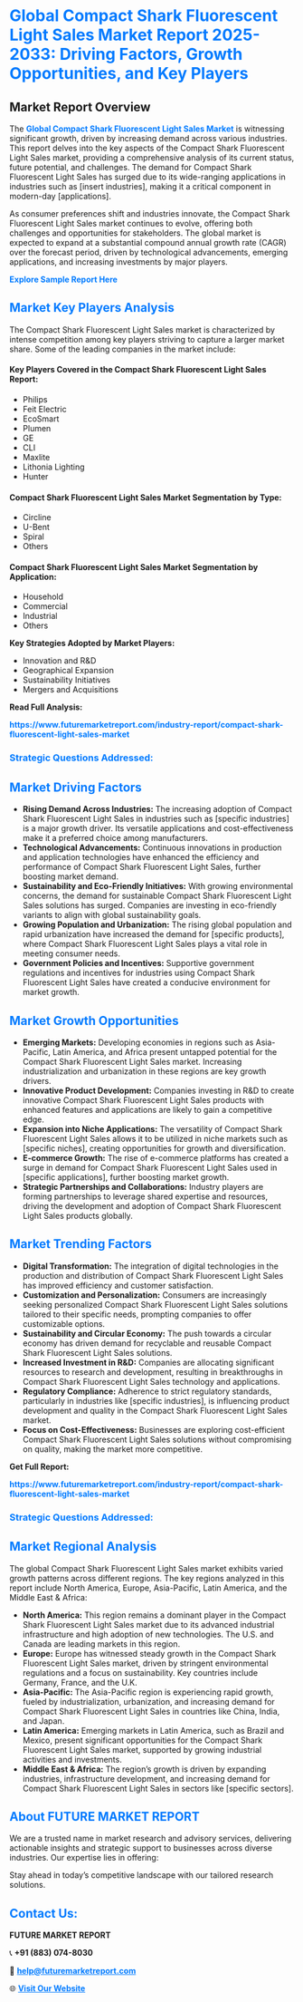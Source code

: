 <h1 style="color: #007BFF;">Global Compact Shark Fluorescent Light Sales Market Report 2025-2033: Driving Factors, Growth Opportunities, and Key Players</h1>

<section id="overview">
<h2>Market Report Overview</h2>
<p>The <a href="https://www.futuremarketreport.com/industry-report/compact-shark-fluorescent-light-sales-market" style="color: #007BFF; text-decoration: none;"><strong>Global Compact Shark Fluorescent Light Sales Market</strong></a> is witnessing significant growth, driven by increasing demand across various industries. This report delves into the key aspects of the Compact Shark Fluorescent Light Sales market, providing a comprehensive analysis of its current status, future potential, and challenges. The demand for Compact Shark Fluorescent Light Sales has surged due to its wide-ranging applications in industries such as [insert industries], making it a critical component in modern-day [applications].</p>
<p>As consumer preferences shift and industries innovate, the Compact Shark Fluorescent Light Sales market continues to evolve, offering both challenges and opportunities for stakeholders. The global market is expected to expand at a substantial compound annual growth rate (CAGR) over the forecast period, driven by technological advancements, emerging applications, and increasing investments by major players.</p>
</section>

<section id="overview">
<p><a href="https://www.futuremarketreport.com/request-sample/reportId=108897" style="color: #007BFF; text-decoration: none;"><strong>Explore Sample Report Here</strong></a></p>
</section>

<section id="key-players">
<h2 style="color: #007BFF;">Market Key Players Analysis</h2>
<p>The Compact Shark Fluorescent Light Sales market is characterized by intense competition among key players striving to capture a larger market share. Some of the leading companies in the market include:</p>
<h4>Key Players Covered in the Compact Shark Fluorescent Light Sales Report:</h4>
<ul><li>Philips</li><li>Feit Electric</li><li>EcoSmart</li><li>Plumen</li><li>GE</li><li>CLI</li><li>Maxlite</li><li>Lithonia Lighting</li><li>Hunter</li></ul>
<h4>Compact Shark Fluorescent Light Sales Market Segmentation by Type:</h4>
<ul><li>Circline</li><li>U-Bent</li><li>Spiral</li><li>Others</li></ul>

<h4>Compact Shark Fluorescent Light Sales Market Segmentation by Application:</h4>
<ul><li>Household</li><li>Commercial</li><li>Industrial</li><li>Others</li></ul>
<p><strong>Key Strategies Adopted by Market Players:</strong></p>
<ul>
<li>Innovation and R&D</li>
<li>Geographical Expansion</li>
<li>Sustainability Initiatives</li>
<li>Mergers and Acquisitions</li>
</ul>
</section>

<section>
<p><strong>Read Full Analysis: </strong></p><a href="https://www.futuremarketreport.com/industry-report/compact-shark-fluorescent-light-sales-market" style="color: #007BFF; text-decoration: none;"><strong>https://www.futuremarketreport.com/industry-report/compact-shark-fluorescent-light-sales-market</strong></a>
<h3 style="color: #007BFF;">Strategic Questions Addressed:</h3>
</section>

<section id="driving-factors">
<h2 style="color: #007BFF;">Market Driving Factors</h2>
<ul>
<li><strong>Rising Demand Across Industries:</strong> The increasing adoption of Compact Shark Fluorescent Light Sales in industries such as [specific industries] is a major growth driver. Its versatile applications and cost-effectiveness make it a preferred choice among manufacturers.</li>
<li><strong>Technological Advancements:</strong> Continuous innovations in production and application technologies have enhanced the efficiency and performance of Compact Shark Fluorescent Light Sales, further boosting market demand.</li>
<li><strong>Sustainability and Eco-Friendly Initiatives:</strong> With growing environmental concerns, the demand for sustainable Compact Shark Fluorescent Light Sales solutions has surged. Companies are investing in eco-friendly variants to align with global sustainability goals.</li>
<li><strong>Growing Population and Urbanization:</strong> The rising global population and rapid urbanization have increased the demand for [specific products], where Compact Shark Fluorescent Light Sales plays a vital role in meeting consumer needs.</li>
<li><strong>Government Policies and Incentives:</strong> Supportive government regulations and incentives for industries using Compact Shark Fluorescent Light Sales have created a conducive environment for market growth.</li>
</ul>
</section>

<section id="growth-opportunities">
<h2 style="color: #007BFF;">Market Growth Opportunities</h2>
<ul>
<li><strong>Emerging Markets:</strong> Developing economies in regions such as Asia-Pacific, Latin America, and Africa present untapped potential for the Compact Shark Fluorescent Light Sales market. Increasing industrialization and urbanization in these regions are key growth drivers.</li>
<li><strong>Innovative Product Development:</strong> Companies investing in R&D to create innovative Compact Shark Fluorescent Light Sales products with enhanced features and applications are likely to gain a competitive edge.</li>
<li><strong>Expansion into Niche Applications:</strong> The versatility of Compact Shark Fluorescent Light Sales allows it to be utilized in niche markets such as [specific niches], creating opportunities for growth and diversification.</li>
<li><strong>E-commerce Growth:</strong> The rise of e-commerce platforms has created a surge in demand for Compact Shark Fluorescent Light Sales used in [specific applications], further boosting market growth.</li>
<li><strong>Strategic Partnerships and Collaborations:</strong> Industry players are forming partnerships to leverage shared expertise and resources, driving the development and adoption of Compact Shark Fluorescent Light Sales products globally.</li>
</ul>
</section>

<section id="trending-factors">
<h2 style="color: #007BFF;">Market Trending Factors</h2>
<ul>
<li><strong>Digital Transformation:</strong> The integration of digital technologies in the production and distribution of Compact Shark Fluorescent Light Sales has improved efficiency and customer satisfaction.</li>
<li><strong>Customization and Personalization:</strong> Consumers are increasingly seeking personalized Compact Shark Fluorescent Light Sales solutions tailored to their specific needs, prompting companies to offer customizable options.</li>
<li><strong>Sustainability and Circular Economy:</strong> The push towards a circular economy has driven demand for recyclable and reusable Compact Shark Fluorescent Light Sales solutions.</li>
<li><strong>Increased Investment in R&D:</strong> Companies are allocating significant resources to research and development, resulting in breakthroughs in Compact Shark Fluorescent Light Sales technology and applications.</li>
<li><strong>Regulatory Compliance:</strong> Adherence to strict regulatory standards, particularly in industries like [specific industries], is influencing product development and quality in the Compact Shark Fluorescent Light Sales market.</li>
<li><strong>Focus on Cost-Effectiveness:</strong> Businesses are exploring cost-efficient Compact Shark Fluorescent Light Sales solutions without compromising on quality, making the market more competitive.</li>
</ul>
</section>

<section>
<p><strong>Get Full Report: </strong></p><a href="https://www.futuremarketreport.com/industry-report/compact-shark-fluorescent-light-sales-market" style="color: #007BFF; text-decoration: none;"><strong>https://www.futuremarketreport.com/industry-report/compact-shark-fluorescent-light-sales-market</strong></a>
<h3 style="color: #007BFF;">Strategic Questions Addressed:</h3>
</section>


<section id="regional-analysis">
<h2 style="color: #007BFF;">Market Regional Analysis</h2>
<p>The global Compact Shark Fluorescent Light Sales market exhibits varied growth patterns across different regions. The key regions analyzed in this report include North America, Europe, Asia-Pacific, Latin America, and the Middle East & Africa:</p>
<ul>
<li><strong>North America:</strong> This region remains a dominant player in the Compact Shark Fluorescent Light Sales market due to its advanced industrial infrastructure and high adoption of new technologies. The U.S. and Canada are leading markets in this region.</li>
<li><strong>Europe:</strong> Europe has witnessed steady growth in the Compact Shark Fluorescent Light Sales market, driven by stringent environmental regulations and a focus on sustainability. Key countries include Germany, France, and the U.K.</li>
<li><strong>Asia-Pacific:</strong> The Asia-Pacific region is experiencing rapid growth, fueled by industrialization, urbanization, and increasing demand for Compact Shark Fluorescent Light Sales in countries like China, India, and Japan.</li>
<li><strong>Latin America:</strong> Emerging markets in Latin America, such as Brazil and Mexico, present significant opportunities for the Compact Shark Fluorescent Light Sales market, supported by growing industrial activities and investments.</li>
<li><strong>Middle East & Africa:</strong> The region’s growth is driven by expanding industries, infrastructure development, and increasing demand for Compact Shark Fluorescent Light Sales in sectors like [specific sectors].</li>
</ul>
</section>

<footer>
<h2 style="color: #007BFF;">About FUTURE MARKET REPORT</h2>
<p>We are a trusted name in market research and advisory services, delivering actionable insights and strategic support to businesses across diverse industries. Our expertise lies in offering:</p>

<p>Stay ahead in today’s competitive landscape with our tailored research solutions.</p>

<h2 style="color: #007BFF;">Contact Us:</h2>
<p><strong>FUTURE MARKET REPORT</strong></p>
<p>📞 <strong>+91 (883) 074-8030</strong></p>
<p>📧 <strong><a href="mailto:help@futuremarketreport.com" style="color: #007BFF;">help@futuremarketreport.com</a></strong></p>
<p>🌐 <strong><a href="https://www.futuremarketreport.com/" style="color: #007BFF;">Visit Our Website</a></strong></p>
</footer>